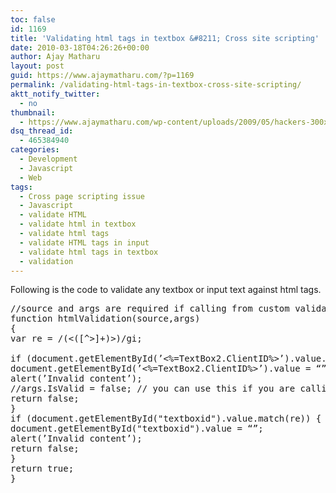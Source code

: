 ```yaml
---
toc: false
id: 1169
title: 'Validating html tags in textbox &#8211; Cross site scripting'
date: 2010-03-18T04:26:26+00:00
author: Ajay Matharu
layout: post
guid: https://www.ajaymatharu.com/?p=1169
permalink: /validating-html-tags-in-textbox-cross-site-scripting/
aktt_notify_twitter:
  - no
thumbnail:
  - https://www.ajaymatharu.com/wp-content/uploads/2009/05/hackers-300x85.jpg
dsq_thread_id:
  - 465384940
categories:
  - Development
  - Javascript
  - Web
tags:
  - Cross page scripting issue
  - Javascript
  - validate HTML
  - validate html in textbox
  - validate html tags
  - validate HTML tags in input
  - validate html tags in textbox
  - validation
---
```

Following is the code to validate any textbox or input text against html tags.

<pre name="code" class="js">//source and args are required if calling from custom validator in asp.net else its not required
function htmlValidation(source,args) 
{
var re = /(&lt;([^>]+)>)/gi;

if (document.getElementById(’&lt;%=TextBox2.ClientID%>’).value.match(re)) {
document.getElementById(’&lt;%=TextBox2.ClientID%>’).value = “”;
alert(’Invalid content’);
//args.IsValid = false; // you can use this if you are calling this from custom validator in asp.net
return false;
}
if (document.getElementById("textboxid").value.match(re)) {
document.getElementById("textboxid").value = “”;
alert(’Invalid content’);
return false;
}
return true;
}

</pre>
